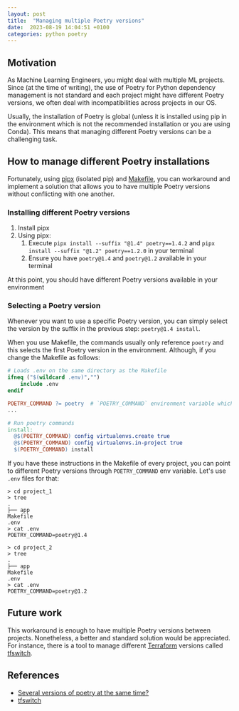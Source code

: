 ```yaml
---
layout: post
title:  "Managing multiple Poetry versions"
date:  2023-08-19 14:04:51 +0100
categories: python poetry
---
```


## Motivation

As Machine Learning Engineers, you might deal with multiple ML projects. Since (at the time of writing),
the use of Poetry for Python dependency management is not standard and each project might have different Poetry versions, we often deal with incompatibilities across projects in our OS.

Usually, the installation of Poetry is global (unless it is installed using pip in the environment which is not the recommended installation or you are using Conda).
This means that managing different Poetry versions can be a challenging task.

## How to manage different Poetry installations

Fortunately, using [pipx](https://pypa.github.io/pipx/) (isolated pip) and [Makefile](https://makefiletutorial.com/), you can workaround and implement a solution that allows you to have multiple
Poetry versions without conflicting with one another.

### Installing different Poetry versions

1. Install pipx
2. Using pipx:
   1. Execute `pipx install --suffix "@1.4" poetry==1.4.2` and `pipx install --suffix "@1.2" poetry==1.2.0` in your terminal
   2. Ensure you have `poetry@1.4` and `poetry@1.2` available in your terminal

At this point, you should have different Poetry versions available in your environment

### Selecting a Poetry version

Whenever you want to use a specific Poetry version, you can simply select the version by the suffix in the previous step: `poetry@1.4 install`.

When you use Makefile, the commands usually only reference `poetry` and this selects the first Poetry version in the environment. Although, if you change the Makefile as follows:

```makefile
# Loads .env on the same directory as the Makefile
ifneq ("$(wildcard .env)","")
	include .env
endif

POETRY_COMMAND ?= poetry  # `POETRY_COMMAND` environment variable which defaults to `poetry`
...

# Run poetry commands
install:
  @$(POETRY_COMMAND) config virtualenvs.create true
  @$(POETRY_COMMAND) config virtualenvs.in-project true
  $(POETRY_COMMAND) install
```

If you have these instructions in the Makefile of every project, you can point to different Poetry versions through `POETRY_COMMAND` env variable. Let's use `.env` files for that:
 
```command-line
> cd project_1
> tree
.
├── app
Makefile
.env
> cat .env
POETRY_COMMAND=poetry@1.4

> cd project_2
> tree
.
├── app
Makefile
.env
> cat .env
POETRY_COMMAND=poetry@1.2
```

## Future work

This workaround is enough to have multiple Poetry versions between projects. Nonetheless, a better and standard solution would be appreciated. For instance, there is a tool to manage different [Terraform](https://www.terraform.io/) versions called [tfswitch](https://tfswitch.warrensbox.com/).

## References

* [Several versions of poetry at the same time?](https://github.com/orgs/python-poetry/discussions/7866#discussioncomment-5787384)
* [tfswitch](https://tfswitch.warrensbox.com/)
